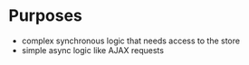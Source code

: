 # Purposes

-   complex synchronous logic that needs access to the store
-   simple async logic like AJAX requests
